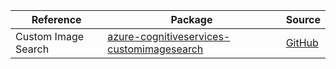 | Reference | Package | Source |
|---|---|---|
|Custom Image Search|[azure-cognitiveservices-customimagesearch](https://repo1.maven.org/maven2/com/microsoft/azure/cognitiveservices/azure-cognitiveservices-customimagesearch)|[GitHub](https://github.com/Azure/azure-sdk-for-java)|
